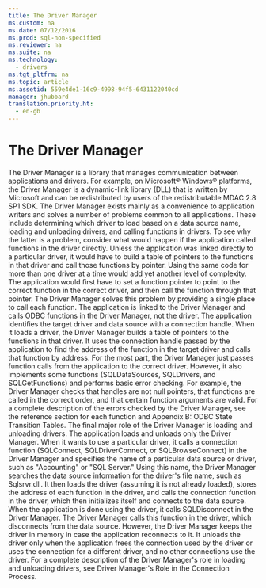 ```yaml
---
title: The Driver Manager
ms.custom: na
ms.date: 07/12/2016
ms.prod: sql-non-specified
ms.reviewer: na
ms.suite: na
ms.technology: 
  - drivers
ms.tgt_pltfrm: na
ms.topic: article
ms.assetid: 559e4de1-16c9-4998-94f5-6431122040cd
manager: jhubbard
translation.priority.ht: 
  - en-gb
---
```

# The Driver Manager
<?xml version="1.0" encoding="utf-8"?>
<developerConceptualDocument xmlns="http://ddue.schemas.microsoft.com/authoring/2003/5" xmlns:xlink="http://www.w3.org/1999/xlink" xmlns:xsi="http://www.w3.org/2001/XMLSchema-instance" xsi:schemaLocation="http://ddue.schemas.microsoft.com/authoring/2003/5 http://dduestorage.blob.core.windows.net/ddueschema/developer.xsd">
  <introduction>
    <para>The <legacyItalic>Driver Manager</legacyItalic> is a library that manages communication between applications and drivers. For example, on Microsoft® Windows® platforms, the Driver Manager is a dynamic-link library (DLL) that is written by Microsoft and can be redistributed by users of the redistributable MDAC 2.8 SP1 SDK.</para>
    <para>The Driver Manager exists mainly as a convenience to application writers and solves a number of problems common to all applications. These include determining which driver to load based on a data source name, loading and unloading drivers, and calling functions in drivers.</para>
    <para>To see why the latter is a problem, consider what would happen if the application called functions in the driver directly. Unless the application was linked directly to a particular driver, it would have to build a table of pointers to the functions in that driver and call those functions by pointer. Using the same code for more than one driver at a time would add yet another level of complexity. The application would first have to set a function pointer to point to the correct function in the correct driver, and then call the function through that pointer.</para>
    <para>The Driver Manager solves this problem by providing a single place to call each function. The application is linked to the Driver Manager and calls ODBC functions in the Driver Manager, not the driver. The application identifies the target driver and data source with a <legacyItalic>connection handle</legacyItalic>. When it loads a driver, the Driver Manager builds a table of pointers to the functions in that driver. It uses the connection handle passed by the application to find the address of the function in the target driver and calls that function by address.</para>
    <para>For the most part, the Driver Manager just passes function calls from the application to the correct driver. However, it also implements some functions (<legacyBold>SQLDataSources</legacyBold>, <legacyBold>SQLDrivers</legacyBold>, and <legacyBold>SQLGetFunctions</legacyBold>) and performs basic error checking. For example, the Driver Manager checks that handles are not null pointers, that functions are called in the correct order, and that certain function arguments are valid. For a complete description of the errors checked by the Driver Manager, see the reference section for each function and <legacyLink xlink:href="15088dbe-896f-4296-b397-02bb3d0ac0fb">Appendix B: ODBC State Transition Tables</legacyLink>.</para>
    <para>The final major role of the Driver Manager is loading and unloading drivers. The application loads and unloads only the Driver Manager. When it wants to use a particular driver, it calls a connection function (<legacyBold>SQLConnect</legacyBold>, <legacyBold>SQLDriverConnect</legacyBold>, or <legacyBold>SQLBrowseConnect</legacyBold>) in the Driver Manager and specifies the name of a particular data source or driver, such as "Accounting" or "SQL Server." Using this name, the Driver Manager searches the data source information for the driver's file name, such as Sqlsrvr.dll. It then loads the driver (assuming it is not already loaded), stores the address of each function in the driver, and calls the connection function in the driver, which then initializes itself and connects to the data source.</para>
    <para>When the application is done using the driver, it calls <legacyBold>SQLDisconnect</legacyBold> in the Driver Manager. The Driver Manager calls this function in the driver, which disconnects from the data source. However, the Driver Manager keeps the driver in memory in case the application reconnects to it. It unloads the driver only when the application frees the connection used by the driver or uses the connection for a different driver, and no other connections use the driver. For a complete description of the Driver Manager's role in loading and unloading drivers, see <legacyLink xlink:href="77c05630-5a8b-467d-b80e-c705dc06d601">Driver Manager's Role in the Connection Process</legacyLink>.</para>
  </introduction>
  <relatedTopics />
</developerConceptualDocument>